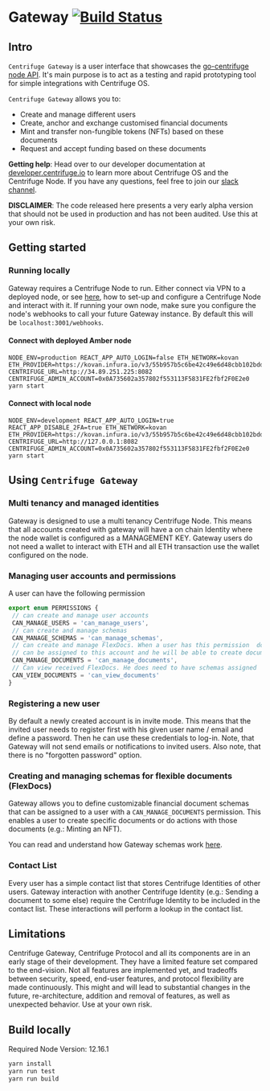# Gateway [![Build Status](https://travis-ci.com/centrifuge/gateway.svg?token=LpuoLEpkXWjp999VGisL&branch=develop)](https://travis-ci.com/centrifuge/gateway)

## Intro

`Centrifuge Gateway` is a user interface that showcases the [go-centrifuge node API](https://github.com/centrifuge/go-centrifuge/). It's main purpose is to act as a testing and rapid prototyping tool for simple integrations with Centrifuge OS.

`Centrifuge Gateway` allows you to:

- Create and manage different users
- Create, anchor and exchange customised financial documents
- Mint and transfer non-fungible tokens (NFTs) based on these documents
- Request and accept funding based on these documents

**Getting help**:
Head over to our developer documentation at [developer.centrifuge.io](http://developer.centrifuge.io) to learn more about Centrifuge OS and the Centrifuge Node. If you have any questions, feel free to join our [slack channel](https://join.slack.com/t/centrifuge-io/shared_invite/enQtNDYwMzQ5ODA3ODc0LTU4ZjU0NDNkOTNhMmUwNjI2NmQ2MjRiNzA4MGIwYWViNTkxYzljODU2OTk4NzM4MjhlOTNjMDAwNWZkNzY2YWY).

**DISCLAIMER**: The code released here presents a very early alpha version that should not be used in production and has not been audited. Use this at your own risk.

## Getting started

### Running locally

Gateway requires a Centrifuge Node to run. Either connect via VPN to a deployed node, or see [here](https://developer.centrifuge.io/cent-node/overview/introduction/), how to set-up and configure a Centrifuge Node and interact with it. If running your own node, make sure you configure the node's webhooks to call your future Gateway instance. By default this will be `localhost:3001/webhooks`.

#### Connect with deployed Amber node

```
NODE_ENV=production REACT_APP_AUTO_LOGIN=false ETH_NETWORK=kovan ETH_PROVIDER=https://kovan.infura.io/v3/55b957b5c6be42c49e6d48cbb102bdd5 CENTRIFUGE_URL=http://34.89.251.225:8082 CENTRIFUGE_ADMIN_ACCOUNT=0x0A735602a357802f553113F5831FE2fbf2F0E2e0 yarn start
```

#### Connect with local node

```
NODE_ENV=development REACT_APP_AUTO_LOGIN=true REACT_APP_DISABLE_2FA=true ETH_NETWORK=kovan ETH_PROVIDER=https://kovan.infura.io/v3/55b957b5c6be42c49e6d48cbb102bdd5 CENTRIFUGE_URL=http://127.0.0.1:8082 CENTRIFUGE_ADMIN_ACCOUNT=0x0A735602a357802f553113F5831FE2fbf2F0E2e0 yarn start
```

## Using `Centrifuge Gateway`

### Multi tenancy and managed identities

Gateway is designed to use a multi tenancy Centrifuge Node. This means that all accounts created with gateway will
have a on chain Identity where the node wallet is configured as a MANAGEMENT KEY. Gateway users do not
need a wallet to interact with ETH and all ETH transaction use the wallet configured on the node.

### Managing user accounts and permissions

A user can have the following permission

```javascript
export enum PERMISSIONS {
 // can create and manage user accounts
 CAN_MANAGE_USERS = 'can_manage_users',
 // can create and manage schemas
 CAN_MANAGE_SCHEMAS = 'can_manage_schemas',
 // can create and manage FlexDocs. When a user has this permission  document schemas
 // can be assigned to this account and he will be able to create documents
 CAN_MANAGE_DOCUMENTS = 'can_manage_documents',
 // Can view received FlexDocs. He does need to have schemas assigned
 CAN_VIEW_DOCUMENTS = 'can_view_documents'
}
```

### Registering a new user

By default a newly created account is in invite mode. This means that the invited user needs to register first with his given user name / email and define a password. Then he can use these credentials to log-in.
Note, that Gateway will not send emails or notifications to invited users. Also note, that there is no "forgotten password" option.

### Creating and managing schemas for flexible documents (FlexDocs)

Gateway allows you to define customizable financial document schemas that can be assigned to a user with a `CAN_MANAGE_DOCUMENTS` permission. This enables a user to create specific documents or do actions with those documents (e.g.: Minting an NFT).

You can read and understand how Gateway schemas work [here](https://centrifuge.hackmd.io/@rQf339bfSHi_a3rLcEuoaQ/S1Ofvf34B).

### Contact List

Every user has a simple contact list that stores Centrifuge Identities of other users. Gateway interaction with another Centrifuge Identity (e.g.: Sending a document to some else) require the Centrifuge Identity to be included in the contact list. These interactions will perform a lookup in the contact list.

## Limitations

Centrifuge Gateway, Centrifuge Protocol and all its components are in an early stage of their development. They have a limited feature set compared to the end-vision. Not all features are implemented yet, and tradeoffs between security, speed, end-user features, and protocol flexibility are made continuously. This might and will lead to substantial changes in the future, re-architecture, addition and removal of features, as well as unexpected behavior. Use at your own risk.

## Build locally

Required Node Version: 12.16.1

```bash
yarn install
yarn run test
yarn run build
```
